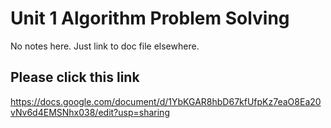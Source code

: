 # Unit 1 Algorithm Problem Solving 

No notes here. Just link to doc file elsewhere. 

## Please click this link
https://docs.google.com/document/d/1YbKGAR8hbD67kfUfpKz7eaO8Ea20vNv6d4EMSNhx038/edit?usp=sharing
